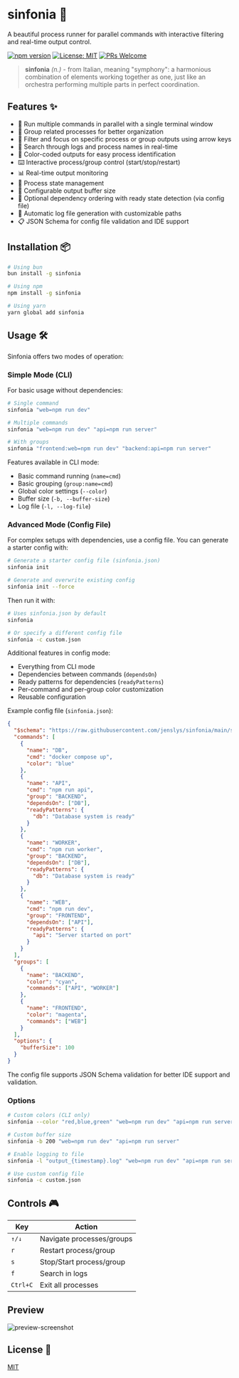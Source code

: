 # sinfonia 🎵

A beautiful process runner for parallel commands with interactive filtering and real-time output control.

[![npm version](https://badge.fury.io/js/sinfonia.svg)](https://badge.fury.io/js/sinfonia)
[![License: MIT](https://img.shields.io/badge/License-MIT-yellow.svg)](https://opensource.org/licenses/MIT)
[![PRs Welcome](https://img.shields.io/badge/PRs-welcome-brightgreen.svg)](http://makeapullrequest.com)

> **sinfonia** _(n.)_ - from Italian, meaning "symphony": a harmonious combination of elements working together as one, just like an orchestra performing multiple parts in perfect coordination.

## Features ✨

- 🚀 Run multiple commands in parallel with a single terminal window
- 👥 Group related processes for better organization
- 🎯 Filter and focus on specific process or group outputs using arrow keys
- 🎨 Search through logs and process names in real-time
- 🎨 Color-coded outputs for easy process identification
- ⌨️ Interactive process/group control (start/stop/restart)
- 📊 Real-time output monitoring
- 🔄 Process state management
- 💾 Configurable output buffer size
- 🔗 Optional dependency ordering with ready state detection (via config file)
- 📝 Automatic log file generation with customizable paths
- 📋 JSON Schema for config file validation and IDE support

## Installation 📦

```bash
# Using bun
bun install -g sinfonia

# Using npm
npm install -g sinfonia

# Using yarn
yarn global add sinfonia
```

## Usage 🛠️

Sinfonia offers two modes of operation:

### Simple Mode (CLI)

For basic usage without dependencies:

```bash
# Single command
sinfonia "web=npm run dev"

# Multiple commands
sinfonia "web=npm run dev" "api=npm run server"

# With groups
sinfonia "frontend:web=npm run dev" "backend:api=npm run server"
```

Features available in CLI mode:

- Basic command running (`name=cmd`)
- Basic grouping (`group:name=cmd`)
- Global color settings (`--color`)
- Buffer size (`-b, --buffer-size`)
- Log file (`-l, --log-file`)

### Advanced Mode (Config File)

For complex setups with dependencies, use a config file. You can generate a starter config with:

```bash
# Generate a starter config file (sinfonia.json)
sinfonia init

# Generate and overwrite existing config
sinfonia init --force
```

Then run it with:

```bash
# Uses sinfonia.json by default
sinfonia

# Or specify a different config file
sinfonia -c custom.json
```

Additional features in config mode:

- Everything from CLI mode
- Dependencies between commands (`dependsOn`)
- Ready patterns for dependencies (`readyPatterns`)
- Per-command and per-group color customization
- Reusable configuration

Example config file (`sinfonia.json`):

```json
{
  "$schema": "https://raw.githubusercontent.com/jenslys/sinfonia/main/schema.json",
  "commands": [
    {
      "name": "DB",
      "cmd": "docker compose up",
      "color": "blue"
    },
    {
      "name": "API",
      "cmd": "npm run api",
      "group": "BACKEND",
      "dependsOn": ["DB"],
      "readyPatterns": {
        "db": "Database system is ready"
      }
    },
    {
      "name": "WORKER",
      "cmd": "npm run worker",
      "group": "BACKEND",
      "dependsOn": ["DB"],
      "readyPatterns": {
        "db": "Database system is ready"
      }
    },
    {
      "name": "WEB",
      "cmd": "npm run dev",
      "group": "FRONTEND",
      "dependsOn": ["API"],
      "readyPatterns": {
        "api": "Server started on port"
      }
    }
  ],
  "groups": [
    {
      "name": "BACKEND",
      "color": "cyan",
      "commands": ["API", "WORKER"]
    },
    {
      "name": "FRONTEND",
      "color": "magenta",
      "commands": ["WEB"]
    }
  ],
  "options": {
    "bufferSize": 100
  }
}
```

The config file supports JSON Schema validation for better IDE support and validation.

### Options

```bash
# Custom colors (CLI only)
sinfonia --color "red,blue,green" "web=npm run dev" "api=npm run server"

# Custom buffer size
sinfonia -b 200 "web=npm run dev" "api=npm run server"

# Enable logging to file
sinfonia -l "output_{timestamp}.log" "web=npm run dev" "api=npm run server"

# Use custom config file
sinfonia -c custom.json
```

## Controls 🎮

| Key      | Action                |
|----------|----------------------|
| `↑/↓`    | Navigate processes/groups |
| `r`      | Restart process/group |
| `s`      | Stop/Start process/group |
| `f`      | Search in logs |
| `Ctrl+C` | Exit all processes   |

## Preview

![preview-screenshot](https://media.cleanshot.cloud/media/19237/ssEkSOOhpPhptEMQmvuJYH8JuprioiRt5Gk30POR.jpeg?Expires=1735168137&Signature=KqCIliVJBpjOuU3AEWXgb8TOpcG-sexSnDup2q5bAGIPh1oViF5AvLVbBZIWj7GVRhS~jHDejavruyXBqRZ0BUdXxuaR6q1CsduiSmyf0T3toyJIp1605sAo8EzM8V7CphA~xKMbnUMDPQFyRmGzb5Na6F3iGUjPQ2u8ntkHjZ05BPfhvWeQoxAcjMqFzd-RxZfSt3ny~fzt~1kiTcz02hCZQxDQStOqhR7rGzepVSbiLpHurpfjrpi94Q52chxVsUT~oajBE4RZ1hWCJGpICEKT~uy7m4rGDXh9fgy3Ux0MV5UGUG6AUSZld77uP5vu0c0pZ0mbOETfdeVIf6O8dQ__&Key-Pair-Id=K269JMAT9ZF4GZ)

## License 📄

[MIT](LICENSE)
